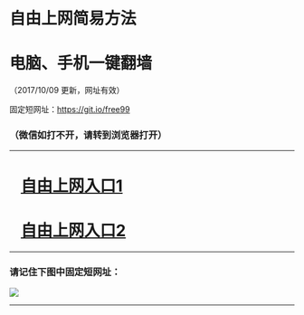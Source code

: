 ﻿# 自由上网简易方法

# 电脑、手机一键翻墙

（2017/10/09 更新，网址有效）

固定短网址：https://git.io/free99

### （微信如打不开，请转到浏览器打开）


***





# &nbsp;&nbsp; <a href="http://ft2564414515.fwq-tz-1001.info/fwqtz01.html?t=100900132199 " target="_blank">自由上网入口1</a>
# &nbsp;&nbsp; <a href="http://ft156504236.fwq-tz-1002.info/fwqtz02.html?t=100900126572 " target="_blank">自由上网入口2</a>
***

### 请记住下图中固定短网址：

<img src="https://s3-us-west-2.amazonaws.com/fwq-1001/yjfq-20170905okok.png" /> 


***

